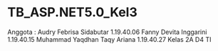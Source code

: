 # TB_ASP.NET5.0_Kel3
Anggota :
Audry Febrisa Sidabutar 1.19.40.06
Fanny Devita Inggarini 1.19.40.15
Muhammad Yaqdhan Taqy Ariana 1.19.40.27
Kelas 2A D4 TI
